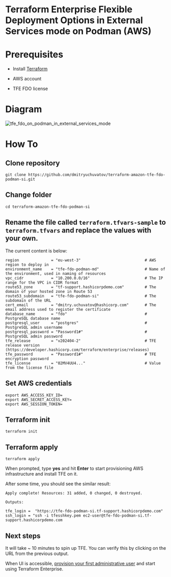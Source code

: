 # Terraform Enterprise Flexible Deployment Options in External Services mode on Podman (AWS)

# Prerequisites
* Install [Terraform](https://developer.hashicorp.com/terraform/tutorials/aws-get-started/install-cli)

* AWS account

* TFE FDO license

# Diagram

![tfe_fdo_on_podman_in_external_services_mode](https://github.com/dmitryuchuvatov/terraform-amazon-tfe-fdo-podman-si/assets/119931089/9667f1e6-9237-42c0-bd39-54c76f4ace40)


# How To

## Clone repository

```
git clone https://github.com/dmitryuchuvatov/terraform-amazon-tfe-fdo-podman-si.git
```

## Change folder

```
cd terraform-amazon-tfe-fdo-podman-si
```

## Rename the file called `terraform.tfvars-sample` to `terraform.tfvars` and replace the values with your own.
The current content is below:

```
region              = "eu-west-3"                            # AWS region to deploy in
environment_name    = "tfe-fdo-podman-md"                    # Name of the environment, used in naming of resources
vpc_cidr            = "10.200.0.0/16"                        # The IP range for the VPC in CIDR format
route53_zone        = "tf-support.hashicorpdemo.com"         # The domain of your hosted zone in Route 53
route53_subdomain   = "tfe-fdo-podman-si"                    # The subdomain of the URL
cert_email          = "dmitry.uchuvatov@hashicorp.com"       # The email address used to register the certificate
database_name       = "fdo"                                  # PostgreSQL database name
postgresql_user     = "postgres"                             # PostgreSQL admin username
postgresql_password = "Password1#"                           # PostgreSQL admin password
tfe_release         = "v202404-2"                            # TFE release version (https://developer.hashicorp.com/terraform/enterprise/releases)
tfe_password        = "Password1#"                           # TFE encryption password
tfe_license         = "02MV4UU4..."                          # Value from the license file                                   
```

## Set AWS credentials

```
export AWS_ACCESS_KEY_ID=
export AWS_SECRET_ACCESS_KEY=
export AWS_SESSION_TOKEN=
```

## Terraform init
```
terraform init
```

## Terraform apply

```
terraform apply
```

When prompted, type **yes** and hit **Enter** to start provisioning AWS infrastructure and install TFE on it.

After some time, you should see the similar result:

```
Apply complete! Resources: 31 added, 0 changed, 0 destroyed.

Outputs:

tfe_login =  "https://tfe-fdo-podman-si.tf-support.hashicorpdemo.com"
ssh_login = "ssh -i tfesshkey.pem ec2-user@tfe-fdo-podman-si.tf-support.hashicorpdemo.com
```

## Next steps
It will take ~ 10 minutes to spin up TFE. You can verify this by clicking on the URL from the previous output.

When UI is accessible, [provision your first administrative user](https://developer.hashicorp.com/terraform/enterprise/flexible-deployments/install/initial-admin-user) and start using Terraform Enterprise.


